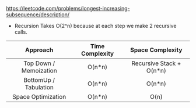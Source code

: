 https://leetcode.com/problems/longest-increasing-subsequence/description/

- Recursion Takes O(2^n) because at each step we make 2 recursive calls.

|        Approach        | Time Complexity |     Space Complexity      |
| :--------------------: | :-------------: | :-----------------------: |
| Top Down / Memoization |     O(n\*n)     | Recursive Stack + O(n\*n) |
| BottomUp / Tabulation  |     O(n\*n)     |          O(n\*n)          |
|   Space Optimization   |     O(n\*n)     |           O(n)            |
